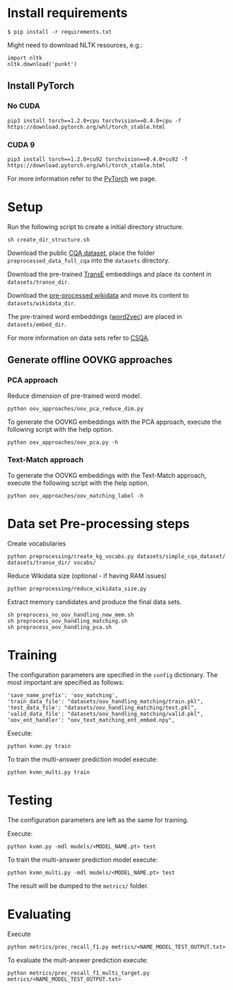 
# Install requirements

```
$ pip install -r requirements.txt
```

Might need to download NLTK resources, e.g.:

```
import nltk
nltk.download('punkt')
```

## Install PyTorch

### No CUDA

```
pip3 install torch==1.2.0+cpu torchvision==0.4.0+cpu -f https://download.pytorch.org/whl/torch_stable.html
```

### CUDA 9

```
pip3 install torch==1.2.0+cu92 torchvision==0.4.0+cu92 -f https://download.pytorch.org/whl/torch_stable.html
```

For more information refer to the [PyTorch](https://pytorch.org/) we page.

# Setup

Run the following script to create a initial directory structure.

```
sh create_dir_structure.sh
```

Download the public [CQA dataset](https://amritasaha1812.github.io/CSQA/download_CQA/), place the folder `preprocessed_data_full_cqa` into the `datasets` directory.


Download the pre-trained [TransE](https://drive.google.com/file/d/1AD_7xesdcJEtth6SZdF5xTllRqPZ3E6-/view?usp=sharing) embeddings and place its content in `datasets/transe_dir`.

Download the [pre-processed wikidata](https://amritasaha1812.github.io/CSQA/download/) and move its content to `datasets/wikidata_dir`.

The pre-trained word embeddings ([word2vec](https://drive.google.com/file/d/0B7XkCwpI5KDYNlNUTTlSS21pQmM/edit)) are placed in `datasets/embed_dir`.

For more information on data sets refer to [CSQA](https://amritasaha1812.github.io/CSQA/).

## Generate offline OOVKG approaches

### PCA approach

Reduce dimension of pre-trained word model.

```
python oov_approaches/oov_pca_reduce_dim.py
```
To generate the OOVKG embeddings with the PCA approach, execute the following script with the help option.

```
python oov_approaches/oov_pca.py -h
```
### Text-Match approach

To generate the OOVKG embeddings with the Text-Match approach, execute the following script with the help option.

```
python oov_approaches/oov_matching_label -h
```
# Data set Pre-processing steps

Create vocabularies

```
python preprocessing/create_kg_vocabs.py datasets/simple_cqa_dataset/ datasets/transe_dir/ vocabs/
```

Reduce Wikidata size (optional - if having RAM issues)

```
python preprocessing/reduce_wikidata_size.py
```

Extract memory candidates and produce the final data sets.
```
sh preprocess_no_oov_handling_new_mem.sh
sh preprocess_oov_handling_matching.sh
sh preprocess_oov_handling_pca.sh
```

# Training

The configuration parameters are specified in the `config` dictionary. The most important are specified as follows:

```
'save_name_prefix': 'oov_matching',
'train_data_file': "datasets/oov_handling_matching/train.pkl",
'test_data_file': "datasets/oov_handling_matching/test.pkl",
'valid_data_file': "datasets/oov_handling_matching/valid.pkl",
'oov_ent_handler': "oov_text_matching_ent_embed.npy",
```

Execute:

```
python kvmn.py train
```

To train the multi-answer prediction model execute:

```
python kvmn_multi.py train
```


# Testing

The configuration parameters are left as the same for training.

Execute:

```
python kvmn.py -mdl models/<MODEL_NAME.pt> test
```
To train the multi-answer prediction model execute:
```
python kvmn_multi.py -mdl models/<MODEL_NAME.pt> test
```
The result will be dumped to the `metrics/` folder.

# Evaluating

Execute

```
python metrics/prec_recall_f1.py metrics/<NAME_MODEL_TEST_OUTPUT.txt>
```
To evaluate the mult-answer prediction execute:
```
python metrics/prec_recall_f1_multi_target.py metrics/<NAME_MODEL_TEST_OUTPUT.txt>
```










